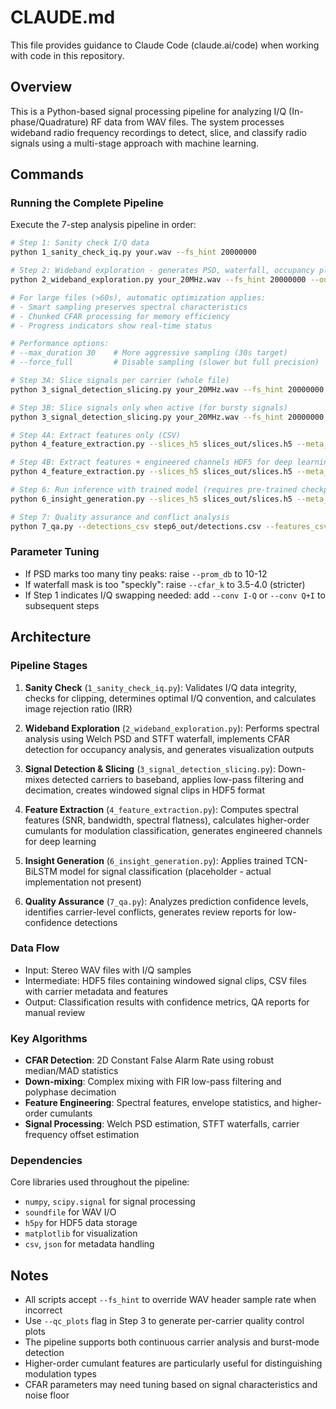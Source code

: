 # CLAUDE.md

This file provides guidance to Claude Code (claude.ai/code) when working with code in this repository.

## Overview

This is a Python-based signal processing pipeline for analyzing I/Q (In-phase/Quadrature) RF data from WAV files. The system processes wideband radio frequency recordings to detect, slice, and classify radio signals using a multi-stage approach with machine learning.

## Commands

### Running the Complete Pipeline

Execute the 7-step analysis pipeline in order:

```bash
# Step 1: Sanity check I/Q data
python 1_sanity_check_iq.py your.wav --fs_hint 20000000

# Step 2: Wideband exploration - generates PSD, waterfall, occupancy plots
python 2_wideband_exploration.py your_20MHz.wav --fs_hint 20000000 --out out_report --nperseg 4096 --overlap 0.5 --prom_db 8 --cfar_k 3.0

# For large files (>60s), automatic optimization applies:
# - Smart sampling preserves spectral characteristics
# - Chunked CFAR processing for memory efficiency
# - Progress indicators show real-time status

# Performance options:
# --max_duration 30    # More aggressive sampling (30s target)
# --force_full         # Disable sampling (slower but full precision)

# Step 3A: Slice signals per carrier (whole file)
python 3_signal_detection_slicing.py your_20MHz.wav --fs_hint 20000000 --carriers_csv out_report/carriers.csv --mode carriers --win 16384 --hop_frac 0.5 --oversample 4.0 --min_bw 100000 --out slices_out

# Step 3B: Slice signals only when active (for bursty signals)
python 3_signal_detection_slicing.py your_20MHz.wav --fs_hint 20000000 --carriers_csv out_report/carriers.csv --mode bursts --nperseg 4096 --overlap 0.5 --cfar_k 3.0 --win 16384 --hop_frac 0.5 --oversample 4.0 --min_bw 100000 --out slices_out_bursty

# Step 4A: Extract features only (CSV)
python 4_feature_extraction.py --slices_h5 slices_out/slices.h5 --meta_json slices_out/meta.json --out_dir step4_out

# Step 4B: Extract features + engineered channels HDF5 for deep learning
python 4_feature_extraction.py --slices_h5 slices_out/slices.h5 --meta_json slices_out/meta.json --out_dir step4_out --emit_engineered_h5 --extras "amp,phase,dfreq,cosphi,sinphi,d_amp,d2phase,cum40,cum41,cum42"

# Step 6: Run inference with trained model (requires pre-trained checkpoint)
python 6_insight_generation.py --slices_h5 slices_out/slices.h5 --meta_json slices_out/meta.json --ckpt /path/to/your/best_model.pt --classes "OOK,BPSK,QPSK,8PSK,16QAM,64QAM,256QAM,AM-SSB-WC,AM-SSB-SC,FM,GMSK,OQPSK" --extra_ch "amp,phase,dfreq,cosphi,sinphi,d_amp,d2phase,cum40,cum41,cum42" --T_crop 16384 --blocks 10 --kernel 7 --rnn_hidden 384 --out_dir step6_out

# Step 7: Quality assurance and conflict analysis
python 7_qa.py --detections_csv step6_out/detections.csv --features_csv step4_out/features.csv --conf_thresh 0.70 --dominance_thresh 0.75 --out_dir step7_out
```

### Parameter Tuning

- If PSD marks too many tiny peaks: raise `--prom_db` to 10-12
- If waterfall mask is too "speckly": raise `--cfar_k` to 3.5-4.0 (stricter)
- If Step 1 indicates I/Q swapping needed: add `--conv I-Q` or `--conv Q+I` to subsequent steps

## Architecture

### Pipeline Stages

1. **Sanity Check** (`1_sanity_check_iq.py`): Validates I/Q data integrity, checks for clipping, determines optimal I/Q convention, and calculates image rejection ratio (IRR)

2. **Wideband Exploration** (`2_wideband_exploration.py`): Performs spectral analysis using Welch PSD and STFT waterfall, implements CFAR detection for occupancy analysis, and generates visualization outputs

3. **Signal Detection & Slicing** (`3_signal_detection_slicing.py`): Down-mixes detected carriers to baseband, applies low-pass filtering and decimation, creates windowed signal clips in HDF5 format

4. **Feature Extraction** (`4_feature_extraction.py`): Computes spectral features (SNR, bandwidth, spectral flatness), calculates higher-order cumulants for modulation classification, generates engineered channels for deep learning

5. **Insight Generation** (`6_insight_generation.py`): Applies trained TCN-BiLSTM model for signal classification (placeholder - actual implementation not present)

6. **Quality Assurance** (`7_qa.py`): Analyzes prediction confidence levels, identifies carrier-level conflicts, generates review reports for low-confidence detections

### Data Flow

- Input: Stereo WAV files with I/Q samples
- Intermediate: HDF5 files containing windowed signal clips, CSV files with carrier metadata and features
- Output: Classification results with confidence metrics, QA reports for manual review

### Key Algorithms

- **CFAR Detection**: 2D Constant False Alarm Rate using robust median/MAD statistics
- **Down-mixing**: Complex mixing with FIR low-pass filtering and polyphase decimation
- **Feature Engineering**: Spectral features, envelope statistics, and higher-order cumulants
- **Signal Processing**: Welch PSD estimation, STFT waterfalls, carrier frequency offset estimation

### Dependencies

Core libraries used throughout the pipeline:
- `numpy`, `scipy.signal` for signal processing
- `soundfile` for WAV I/O
- `h5py` for HDF5 data storage
- `matplotlib` for visualization
- `csv`, `json` for metadata handling

## Notes

- All scripts accept `--fs_hint` to override WAV header sample rate when incorrect
- Use `--qc_plots` flag in Step 3 to generate per-carrier quality control plots
- The pipeline supports both continuous carrier analysis and burst-mode detection
- Higher-order cumulant features are particularly useful for distinguishing modulation types
- CFAR parameters may need tuning based on signal characteristics and noise floor
